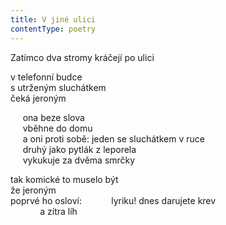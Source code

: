 ```yaml
---
title: V jiné ulici
contentType: poetry
---
```


<section>

Zatímco dva stromy kráčejí po ulici

</section>

<section>

v telefonní budce  
s utrženým sluchátkem  
čeká jeroným

</section>

<section>

     ona beze slova  
     vběhne do domu  
     a oni proti sobě:
     jeden se sluchátkem v ruce  
     druhý jako pytlák z leporela  
     vykukuje za dvěma smrčky

</section>

<section>

tak komické to muselo být  
že jeroným  
poprvé ho osloví:            lyriku! dnes darujete krev  
            a zítra líh

</section>
